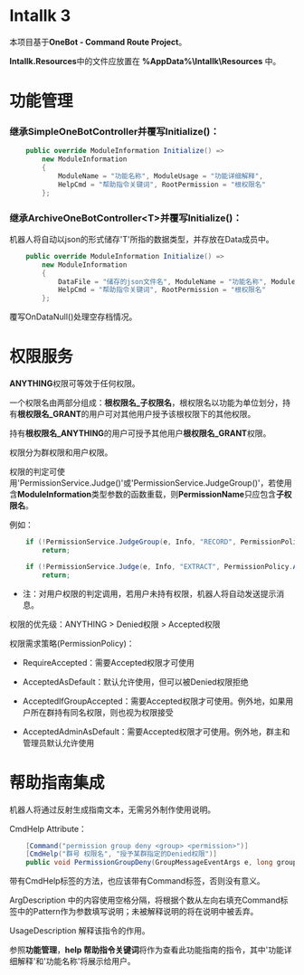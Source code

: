 # Intallk 3

本项目基于**OneBot - Command Route Project**。

**Intallk.Resources**中的文件应放置在 **%AppData%\Intallk\Resources** 中。

# 功能管理

### 继承SimpleOneBotController并覆写Initialize()：

```c#
    public override ModuleInformation Initialize() =>
        new ModuleInformation 
        { 
            ModuleName = "功能名称", ModuleUsage = "功能详细解释",
            HelpCmd = "帮助指令关键词", RootPermission = "根权限名"
        };
```

### 继承ArchiveOneBotController\<T\>并覆写Initialize()：

机器人将自动以json的形式储存'T'所指的数据类型，并存放在Data成员中。

```c#
    public override ModuleInformation Initialize() =>
        new ModuleInformation 
        { 
            DataFile = "储存的json文件名", ModuleName = "功能名称", ModuleUsage = "功能详细解释",
            HelpCmd = "帮助指令关键词", RootPermission = "根权限名"
        };
```

覆写OnDataNull()处理空存档情况。

# 权限服务

**ANYTHING**权限可等效于任何权限。

一个权限名由两部分组成：**根权限名_子权限名**，根权限名以功能为单位划分，持有**根权限名_GRANT**的用户可对其他用户授予该根权限下的其他权限。

持有**根权限名_ANYTHING**的用户可授予其他用户**根权限名_GRANT**权限。

权限分为群权限和用户权限。

权限的判定可使用'PermissionService.Judge()'或'PermissionService.JudgeGroup()'，若使用含**ModuleInformation**类型参数的函数重载，则**PermissionName**只应包含**子权限名**。

例如：

```C#
    if (!PermissionService.JudgeGroup(e, Info, "RECORD", PermissionPolicy.RequireAccepted))
        return;
```

```C#
    if (!PermissionService.Judge(e, Info, "EXTRACT", PermissionPolicy.AcceptedIfGroupAccepted))
        return;
```

* 注：对用户权限的判定调用，若用户未持有权限，机器人将自动发送提示消息。

权限的优先级：ANYTHING > Denied权限 > Accepted权限

权限需求策略(PermissionPolicy)：

* RequireAccepted：需要Accepted权限才可使用

* AcceptedAsDefault：默认允许使用，但可以被Denied权限拒绝

* AcceptedIfGroupAccepted：需要Accepted权限才可使用。例外地，如果用户所在群持有同名权限，则也视为权限接受

* AcceptedAdminAsDefault：需要Accepted权限才可使用。例外地，群主和管理员默认允许使用

# 帮助指南集成

机器人将通过反射生成指南文本，无需另外制作使用说明。

CmdHelp Attribute：

```c#
    [Command("permission group deny <group> <permission>")]
    [CmdHelp("群号 权限名", "授予某群指定的Denied权限")]
    public void PermissionGroupDeny(GroupMessageEventArgs e, long group, string permission)
```

带有CmdHelp标签的方法，也应该带有Command标签，否则没有意义。

ArgDescription 中的内容使用空格分隔，将根据个数从左向右填充Command标签中的Pattern作为参数填写说明；未被解释说明的将在说明中被丢弃。

UsageDescription 解释该指令的作用。

参照**功能管理**，**help 帮助指令关键词**将作为查看此功能指南的指令，其中'功能详细解释'和'功能名称'将展示给用户。
